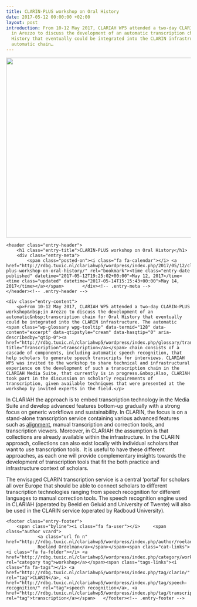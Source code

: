 ```yaml
---
title: CLARIN-PLUS workshop on Oral History
date: 2017-05-12 00:00:00 +02:00
layout: post
introduction: From 10-12 May 2017, CLARIAH WP5 attended a two-day CLARIN-PLUS workshop
  in Arezzo to discuss the development of an automatic transcription chain for Oral
  History that eventually could be integrated into the CLARIN infrastructure. The
  automatic chain…
---
```


<article id="post-107" class="post-107 post type-post status-publish format-standard has-post-thumbnail hentry category-workshop tag-clarin tag-speech-recognition tag-transcription">
		<div class="post-entry-media">
    	<a href="http://rdbg.tuxic.nl/clariahwp5/wordpress/index.php/2017/05/12/clarin-plus-workshop-on-oral-history/" title="CLARIN-PLUS workshop on Oral History"><img width="655" height="491" src="http://rdbg.tuxic.nl/clariahwp5/wordpress/wp-content/uploads/2017/05/IMG_3134-655x491.jpg" class="attachment-great-image-header size-great-image-header wp-post-image" alt="" srcset="http://rdbg.tuxic.nl/clariahwp5/wordpress/wp-content/uploads/2017/05/IMG_3134-655x491.jpg 655w, http://rdbg.tuxic.nl/clariahwp5/wordpress/wp-content/uploads/2017/05/IMG_3134-300x225.jpg 300w, http://rdbg.tuxic.nl/clariahwp5/wordpress/wp-content/uploads/2017/05/IMG_3134-768x576.jpg 768w, http://rdbg.tuxic.nl/clariahwp5/wordpress/wp-content/uploads/2017/05/IMG_3134-1024x768.jpg 1024w" sizes="(max-width: 655px) 100vw, 655px"></a>
    </div>


	<header class="entry-header">
		<h1 class="entry-title">CLARIN-PLUS workshop on Oral History</h1>
		<div class="entry-meta">
			<span class="posted-on"><i class="fa fa-calendar"></i> <a href="http://rdbg.tuxic.nl/clariahwp5/wordpress/index.php/2017/05/12/clarin-plus-workshop-on-oral-history/" rel="bookmark"><time class="entry-date published" datetime="2017-05-12T19:25:02+00:00">May 12, 2017</time><time class="updated" datetime="2017-05-14T15:15:43+00:00">May 14, 2017</time></a></span>		</div><!-- .entry-meta -->
	</header><!-- .entry-header -->

	<div class="entry-content">
		<p>From 10-12 May 2017, CLARIAH WP5 attended a two-day CLARIN-PLUS workshop&nbsp;in Arezzo to discuss the development of an automatic&nbsp;transcription chain for Oral History that eventually could be integrated into the CLARIN infrastructure. The automatic <span class="wp-glossary wpg-tooltip" data-termid="128" data-content="excerpt" data-qtipstyle="cream" data-hasqtip="0" aria-describedby="qtip-0"><a href="http://rdbg.tuxic.nl/clariahwp5/wordpress/index.php/glossary/transcription/" title="Transcription">transcription</a></span> chain consists of a cascade of components, including automatic speech recognition, that help scholars to generate speech transcripts for interviews. CLARIAH WP5 was invited to the workshop to share technical and infrastructural experience on the development of such a transcription chain in the CLARIAH Media Suite, that currently is in progress.&nbsp;Also, CLARIAH took part in the discussion on scholarly requirements of transcription, given available techniques that were presented at the workshop by invited experts in the field.</p>
<p class="p1"><span class="s1">In CLARIAH the approach is to embed transcription technology in the Media Suite and develop advanced features bottom-up gradually with a strong focus on generic workflows and sustainability. In CLARIN, the focus is on a stand-alone transcription service containing various advanced features such as <span class="wp-glossary wpg-tooltip" data-termid="122" data-content="excerpt" data-qtipstyle="cream" data-hasqtip="1" aria-describedby="qtip-1"><a href="http://rdbg.tuxic.nl/clariahwp5/wordpress/index.php/glossary/alignment/" title="Alignment">alignment</a></span>, manual transcription and correction tools, and transcription viewers. Moreover, in CLARIAH the assumption is that collections are already available within the infrastructure. In the CLARIN approach, collections can also exist locally with individual scholars that want to use transcription tools.<span class="Apple-converted-space">&nbsp; </span>It is useful to have these different approaches, as each one will provide complementary insights towards the development of transcription tools that fit the both practice and infrastructure context of scholars. </span></p>
<p class="p1"><span class="s1">The envisaged CLARIN transcription service is a central ‘portal’ for scholars all over Europe that should be able to connect scholars to different transcription technologies ranging from speech recognition for different languages to manual correction tools. The speech recognition engine used in CLARIAH (operated by Beeld en Geluid and University of Twente) will also be used in the CLARIN service (operated by Radboud University).<span class="Apple-converted-space">&nbsp; &nbsp;</span></span></p>
			</div><!-- .entry-content -->

	<footer class="entry-footer">
		<span class="byline"><i class="fa fa-user"></i> 	<span class="author vcard">
				<a class="url fn n" href="http://rdbg.tuxic.nl/clariahwp5/wordpress/index.php/author/roelandordelman/">
				Roeland Ordelman</a></span></span><span class="cat-links"><i class="fa fa-folder"></i> <a href="http://rdbg.tuxic.nl/clariahwp5/wordpress/index.php/category/workshop/" rel="category tag">workshop</a></span><span class="tags-links"><i class="fa fa-tags"></i> <a href="http://rdbg.tuxic.nl/clariahwp5/wordpress/index.php/tag/clarin/" rel="tag">CLARIN</a>, <a href="http://rdbg.tuxic.nl/clariahwp5/wordpress/index.php/tag/speech-recognition/" rel="tag">speech recognition</a>, <a href="http://rdbg.tuxic.nl/clariahwp5/wordpress/index.php/tag/transcription/" rel="tag">transcription</a></span>	</footer><!-- .entry-footer -->
</article>